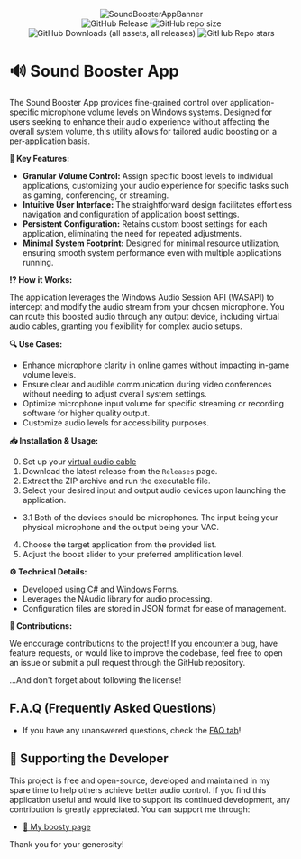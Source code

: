 <p align="center">
  <img alt="SoundBoosterAppBanner" src="https://i.imgur.com/8kyswxi.jpeg">
<br>
  <img alt="GitHub Release" src="https://img.shields.io/github/v/release/RGB-Outl4w/Sound-Booster-App?logo=github">
  <img alt="GitHub repo size" src="https://img.shields.io/github/repo-size/RGB-Outl4w/Sound-Booster-App">
  <img alt="GitHub Downloads (all assets, all releases)" src="https://img.shields.io/github/downloads/RGB-Outl4w/Sound-Booster-App/total?color=lime">
  <img alt="GitHub Repo stars" src="https://img.shields.io/github/stars/RGB-Outl4w/Sound-Booster-App?style=flat&color=yellow">
</p>

# 🔊 Sound Booster App

The Sound Booster App provides fine-grained control over application-specific microphone volume levels on Windows systems. Designed for users seeking to enhance their audio experience without affecting the overall system volume, this utility allows for tailored audio boosting on a per-application basis.


**🔑 Key Features:**

* **Granular Volume Control:** Assign specific boost levels to individual applications, customizing your audio experience for specific tasks such as gaming, conferencing, or streaming.
* **Intuitive User Interface:** The straightforward design facilitates effortless navigation and configuration of application boost settings.
* **Persistent Configuration:**  Retains custom boost settings for each application, eliminating the need for repeated adjustments. 
* **Minimal System Footprint:** Designed for minimal resource utilization, ensuring smooth system performance even with multiple applications running. 

**⁉️ How it Works:**

The application leverages the Windows Audio Session API (WASAPI) to intercept and modify the audio stream from your chosen microphone. You can route this boosted audio through any output device, including virtual audio cables, granting you flexibility for complex audio setups. 

**🔍 Use Cases:**

* Enhance microphone clarity in online games without impacting in-game volume levels.
* Ensure clear and audible communication during video conferences without needing to adjust overall system settings.
* Optimize microphone input volume for specific streaming or recording software for higher quality output.
* Customize audio levels for accessibility purposes.

**📥 Installation & Usage:**

0. Set up your [virtual audio cable](https://golightstream.com/how-to-setup-virtual-audio-cables/)
1. Download the latest release from the `Releases` page.
2. Extract the ZIP archive and run the executable file. 
3. Select your desired input and output audio devices upon launching the application.
* 3.1 Both of the devices should be microphones. The input being your physical microphone and the output being your VAC.
4. Choose the target application from the provided list.
5. Adjust the boost slider to your preferred amplification level. 

**⚙️ Technical Details:**

* Developed using C# and Windows Forms.
* Leverages the NAudio library for audio processing.
* Configuration files are stored in JSON format for ease of management.

**🤝 Contributions:**

We encourage contributions to the project! If you encounter a bug, have feature requests, or would like to improve the codebase, feel free to open an issue or submit a pull request through the GitHub repository.

...And don't forget about following the license!

## F.A.Q (Frequently Asked Questions)

* If you have any unanswered questions, check the [FAQ tab](https://gist.github.com/RGB-Outl4w/a05a7410d32ea41aa260a55b11ceb70e)!
## 💖 Supporting the Developer

This project is free and open-source, developed and maintained in my spare time to help others achieve better audio control. If you find this application useful and would like to support its continued development, any contribution is greatly appreciated. You can support me through:

* [🧡 My boosty page](https://boosty.to/rgboutlaw)

Thank you for your generosity!
